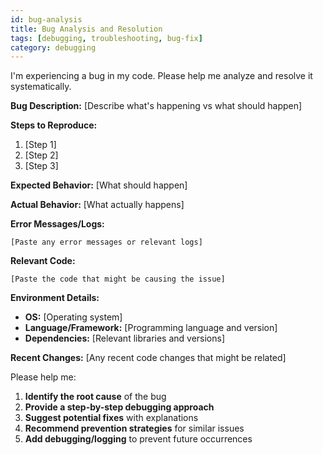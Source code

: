 ```yaml
---
id: bug-analysis
title: Bug Analysis and Resolution
tags: [debugging, troubleshooting, bug-fix]
category: debugging
---
```


I'm experiencing a bug in my code. Please help me analyze and resolve it systematically.

**Bug Description:**
[Describe what's happening vs what should happen]

**Steps to Reproduce:**
1. [Step 1]
2. [Step 2]
3. [Step 3]

**Expected Behavior:**
[What should happen]

**Actual Behavior:**
[What actually happens]

**Error Messages/Logs:**
```
[Paste any error messages or relevant logs]
```

**Relevant Code:**
```
[Paste the code that might be causing the issue]
```

**Environment Details:**
- **OS:** [Operating system]
- **Language/Framework:** [Programming language and version]
- **Dependencies:** [Relevant libraries and versions]

**Recent Changes:**
[Any recent code changes that might be related]

Please help me:
1. **Identify the root cause** of the bug
2. **Provide a step-by-step debugging approach**
3. **Suggest potential fixes** with explanations
4. **Recommend prevention strategies** for similar issues
5. **Add debugging/logging** to prevent future occurrences